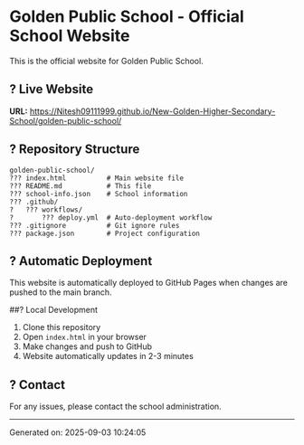 # Golden Public School - Official School Website

This is the official website for Golden Public School.

## ? Live Website
**URL:** https://Nitesh09111999.github.io/New-Golden-Higher-Secondary-School/golden-public-school/

## ? Repository Structure
```
golden-public-school/
??? index.html          # Main website file
??? README.md           # This file
??? school-info.json    # School information
??? .github/
?   ??? workflows/
?       ??? deploy.yml  # Auto-deployment workflow
??? .gitignore          # Git ignore rules
??? package.json        # Project configuration
```

## ? Automatic Deployment
This website is automatically deployed to GitHub Pages when changes are pushed to the main branch.

##? Local Development
1. Clone this repository
2. Open `index.html` in your browser
3. Make changes and push to GitHub
4. Website automatically updates in 2-3 minutes

## ? Contact
For any issues, please contact the school administration.

---
Generated on: 2025-09-03 10:24:05
